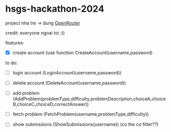# hsgs-hackathon-2024
project nha tre -> dung [OpenRouter](https://openrouter.ai/)

credit: everyone ngoai toi :))

features:

- [x] create account (use function CreateAccount(username,password)

to do:

- [ ] login account (LoginAccount(username,password))
- [ ] delete account (DeleteAccount(username,password))
- [ ] add problem (AddProblem(problemType,difficulty,problemDescription,choiceA,choiceB,choiceC,choiceD,correctAnswer))
- [ ] fetch problem (FetchProblem(username,problemType,difficulty))
- [ ] show submissions (ShowSubmissions(username)) (co the co fitler??)

